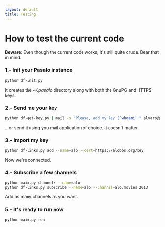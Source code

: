 ```yaml
---
layout: default
title: Testing
---
```


# How to test the current code

**Beware**: Even though the current code works, it's still quite crude. Bear that in mind.


### 1.- Init your Pasalo instance
~~~ bash
python df-init.py
~~~
It creates the *~/.pasalo* directory along with both the GnuPG and HTTPS keys.


### 2.- Send me your key
~~~ bash
python df-get-key.py | mail -s "Please, add my key (`whoami`)" alvaro@pasalo.org
~~~
.. or send it using you mail application of choice. It doesn't matter.


### 3.- Import my key
~~~ bash
python df-links.py add --name=alo --cert=https://alobbs.org/key
~~~
Now we're connected.


### 4.- Subscribe a few channels
~~~ bash
python main.py channels --name=alo
python df-links.py subscribe --name=alo --channel=alo.movies.2013
~~~
Add as many channels as you want.


### 5.- It's ready to run now
~~~ bash
python main.py run
~~~
